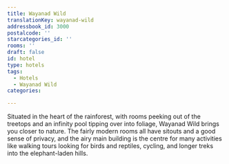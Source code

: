 ```yaml
---
title: Wayanad Wild
translationKey: wayanad-wild
addressbook_id: 3000
postalcode: ''
starcategories_id: ''
rooms: ''
draft: false
id: hotel
type: hotels
tags:
  - Hotels
  - Wayanad Wild
categories:

---
```

Situated in the heart of the rainforest, with rooms peeking out of the treetops and an infinity pool tipping over into foliage, Wayanad Wild brings you closer to nature. The fairly modern rooms all have sitouts and a good sense of privacy, and the airy main building is the centre for many activities like walking tours looking for birds and reptiles, cycling, and longer treks into the elephant-laden hills.